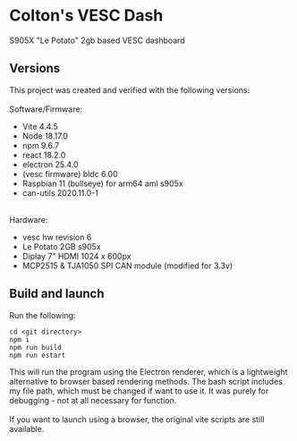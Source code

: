 # Colton's VESC Dash

S905X "Le Potato" 2gb based VESC dashboard

## Versions
This project was created and verified with the following versions:
<br /><br />
Software/Firmware:
* Vite 4.4.5
* Node 18.17.0
* npm 9.6.7
* react 18.2.0
* electron 25.4.0
* (vesc firmware) bldc 6.00
* Raspbian 11 (bullseye) for arm64 aml s905x
* can-utils 2020.11.0-1 
<br /><br />

Hardware:
* vesc hw revision 6
* Le Potato 2GB s905x
* Diplay 7" HDMI 1024 x 600px
* MCP2515 & TJA1050 SPI CAN module (modified for 3.3v)

## Build and launch
Run the following:
```
cd <git directory>
npm i
npm run build
npm run estart
```
This will run the program using the Electron renderer, which is a lightweight alternative to browser based rendering methods. The bash script includes my file path, which must be changed if want to use it. It was purely for debugging - not at all necessary for function.
<br /> <br />
If you want to launch using a browser, the original vite scripts are still available.